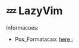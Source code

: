 # 💤 LazyVim

Informacoes: 
- Pos_Formatacao: [here : ](~/.config/nvim/lua/utils/_notes_/README_CUSTOM_NOTES.md)